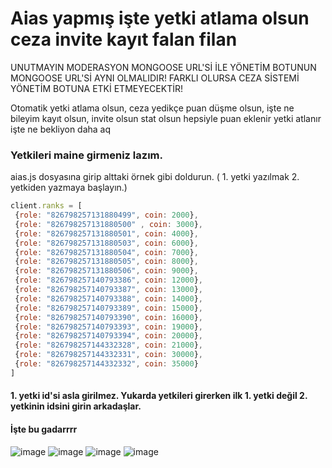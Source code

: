 # Aias yapmış işte yetki atlama olsun ceza invite kayıt falan filan 

UNUTMAYIN MODERASYON MONGOOSE URL'Sİ İLE YÖNETİM BOTUNUN MONGOOSE URL'Sİ AYNI OLMALIDIR! FARKLI OLURSA CEZA SİSTEMİ YÖNETİM BOTUNA ETKİ ETMEYECEKTİR!

Otomatik yetki atlama olsun, ceza yedikçe puan düşme olsun, işte ne bileyim kayıt olsun, invite olsun stat olsun hepsiyle puan eklenir yetki atlanır işte ne bekliyon daha aq

### Yetkileri maine girmeniz lazım.
aias.js dosyasına girip alttaki örnek gibi doldurun. ( 1. yetki yazılmak 2. yetkiden yazmaya başlayın.)

```javascript
client.ranks = [
 {role: "826798257131880499", coin: 2000},
 {role: "826798257131880500" , coin: 3000},
 {role: "826798257131880501", coin: 4000},
 {role: "826798257131880503", coin: 6000},
 {role: "826798257131880504", coin: 7000},
 {role: "826798257131880505", coin: 8000},
 {role: "826798257131880506", coin: 9000},
 {role: "826798257140793386", coin: 12000},
 {role: "826798257140793387", coin: 13000},
 {role: "826798257140793388", coin: 14000},
 {role: "826798257140793389", coin: 15000},
 {role: "826798257140793390", coin: 16000},
 {role: "826798257140793393", coin: 19000},
 {role: "826798257140793394", coin: 20000},
 {role: "826798257144332328", coin: 21000},
 {role: "826798257144332331", coin: 30000},
 {role: "826798257144332332", coin: 35000}
]
 ```
#### 1. yetki id'si asla girilmez. Yukarda yetkileri girerken ilk 1. yetki değil 2. yetkinin idsini girin arkadaşlar.
#### İşte bu gadarrrr



![image](https://media.discordapp.net/attachments/815573100175032330/828257271325655110/unknown.png?width=558&height=473)
![image](https://cdn.discordapp.com/attachments/815573100175032330/828257431174905896/unknown.png)
![image](https://cdn.discordapp.com/attachments/815573100175032330/828257492052082728/unknown.png)
![image](https://cdn.discordapp.com/attachments/815573100175032330/828257622930751528/unknown.png)
